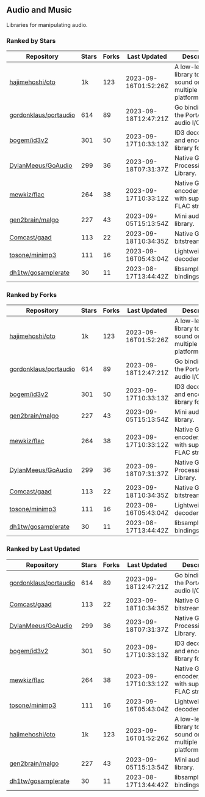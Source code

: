 ## Audio and Music

Libraries for manipulating audio.

### Ranked by Stars

| Repository | Stars | Forks | Last Updated | Description | 
|------------|-------|-------|--------------|-------------|
| [hajimehoshi/oto](https://github.com/hajimehoshi/oto) | 1k | 123 | 2023-09-16T01:52:26Z |  A low-level library to play sound on multiple platforms. |
| [gordonklaus/portaudio](https://github.com/gordonklaus/portaudio) | 614 | 89 | 2023-09-18T12:47:21Z |  Go bindings for the PortAudio audio I/O library. |
| [bogem/id3v2](https://github.com/bogem/id3v2) | 301 | 50 | 2023-09-17T10:33:13Z |  ID3 decoding and encoding library for Go. |
| [DylanMeeus/GoAudio](https://github.com/DylanMeeus/GoAudio) | 299 | 36 | 2023-09-18T07:31:37Z |  Native Go Audio Processing Library. |
| [mewkiz/flac](https://github.com/mewkiz/flac) | 264 | 38 | 2023-09-17T10:33:12Z |  Native Go FLAC encoder/decoder with support for FLAC streams. |
| [gen2brain/malgo](https://github.com/gen2brain/malgo) | 227 | 43 | 2023-09-05T15:13:54Z |  Mini audio library. |
| [Comcast/gaad](https://github.com/Comcast/gaad) | 113 | 22 | 2023-09-18T10:34:35Z |  Native Go AAC bitstream parser. |
| [tosone/minimp3](https://github.com/tosone/minimp3) | 111 | 16 | 2023-09-16T05:43:04Z |  Lightweight MP3 decoder library. |
| [dh1tw/gosamplerate](https://github.com/dh1tw/gosamplerate) | 30 | 11 | 2023-08-17T13:44:42Z |  libsamplerate bindings for go. |

### Ranked by Forks

| Repository | Stars | Forks | Last Updated | Description | 
|------------|-------|-------|--------------|-------------|
| [hajimehoshi/oto](https://github.com/hajimehoshi/oto) | 1k | 123 | 2023-09-16T01:52:26Z |  A low-level library to play sound on multiple platforms. |
| [gordonklaus/portaudio](https://github.com/gordonklaus/portaudio) | 614 | 89 | 2023-09-18T12:47:21Z |  Go bindings for the PortAudio audio I/O library. |
| [bogem/id3v2](https://github.com/bogem/id3v2) | 301 | 50 | 2023-09-17T10:33:13Z |  ID3 decoding and encoding library for Go. |
| [gen2brain/malgo](https://github.com/gen2brain/malgo) | 227 | 43 | 2023-09-05T15:13:54Z |  Mini audio library. |
| [mewkiz/flac](https://github.com/mewkiz/flac) | 264 | 38 | 2023-09-17T10:33:12Z |  Native Go FLAC encoder/decoder with support for FLAC streams. |
| [DylanMeeus/GoAudio](https://github.com/DylanMeeus/GoAudio) | 299 | 36 | 2023-09-18T07:31:37Z |  Native Go Audio Processing Library. |
| [Comcast/gaad](https://github.com/Comcast/gaad) | 113 | 22 | 2023-09-18T10:34:35Z |  Native Go AAC bitstream parser. |
| [tosone/minimp3](https://github.com/tosone/minimp3) | 111 | 16 | 2023-09-16T05:43:04Z |  Lightweight MP3 decoder library. |
| [dh1tw/gosamplerate](https://github.com/dh1tw/gosamplerate) | 30 | 11 | 2023-08-17T13:44:42Z |  libsamplerate bindings for go. |

### Ranked by Last Updated

| Repository | Stars | Forks | Last Updated | Description | 
|------------|-------|-------|--------------|-------------|
| [gordonklaus/portaudio](https://github.com/gordonklaus/portaudio) | 614 | 89 | 2023-09-18T12:47:21Z |  Go bindings for the PortAudio audio I/O library. |
| [Comcast/gaad](https://github.com/Comcast/gaad) | 113 | 22 | 2023-09-18T10:34:35Z |  Native Go AAC bitstream parser. |
| [DylanMeeus/GoAudio](https://github.com/DylanMeeus/GoAudio) | 299 | 36 | 2023-09-18T07:31:37Z |  Native Go Audio Processing Library. |
| [bogem/id3v2](https://github.com/bogem/id3v2) | 301 | 50 | 2023-09-17T10:33:13Z |  ID3 decoding and encoding library for Go. |
| [mewkiz/flac](https://github.com/mewkiz/flac) | 264 | 38 | 2023-09-17T10:33:12Z |  Native Go FLAC encoder/decoder with support for FLAC streams. |
| [tosone/minimp3](https://github.com/tosone/minimp3) | 111 | 16 | 2023-09-16T05:43:04Z |  Lightweight MP3 decoder library. |
| [hajimehoshi/oto](https://github.com/hajimehoshi/oto) | 1k | 123 | 2023-09-16T01:52:26Z |  A low-level library to play sound on multiple platforms. |
| [gen2brain/malgo](https://github.com/gen2brain/malgo) | 227 | 43 | 2023-09-05T15:13:54Z |  Mini audio library. |
| [dh1tw/gosamplerate](https://github.com/dh1tw/gosamplerate) | 30 | 11 | 2023-08-17T13:44:42Z |  libsamplerate bindings for go. |

